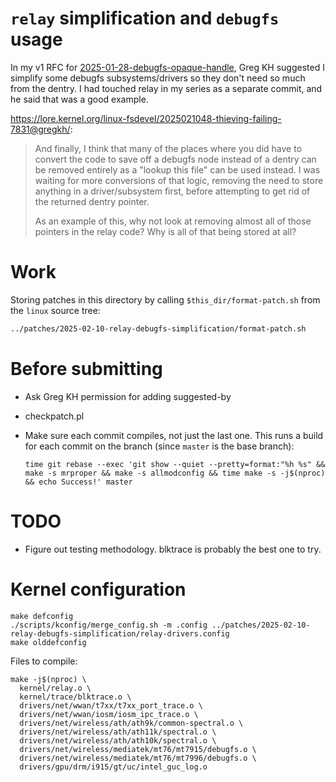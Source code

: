 # `relay` simplification and `debugfs` usage

In my v1 RFC for [2025-01-28-debugfs-opaque-handle](../2025-01-28-debugfs-opaque-handle), Greg KH suggested I simplify some debugfs subsystems/drivers so they don't need so much from the dentry. I had touched relay in my series as a separate commit, and he said that was a good example.

<https://lore.kernel.org/linux-fsdevel/2025021048-thieving-failing-7831@gregkh/>:

> And finally, I think that many of the places where you did have to
> convert the code to save off a debugfs node instead of a dentry can be
> removed entirely as a "lookup this file" can be used instead.  I was
> waiting for more conversions of that logic, removing the need to store
> anything in a driver/subsystem first, before attempting to get rid of
> the returned dentry pointer.
>
> As an example of this, why not look at removing almost all of those
> pointers in the relay code?  Why is all of that being stored at all?

# Work

Storing patches in this directory by calling `$this_dir/format-patch.sh` from the `linux` source tree:

```bash
../patches/2025-02-10-relay-debugfs-simplification/format-patch.sh
```

# Before submitting

- Ask Greg KH permission for adding suggested-by
- checkpatch.pl
- Make sure each commit compiles, not just the last one. This runs a build for each commit on the branch (since `master` is the base branch):

  ```
  time git rebase --exec 'git show --quiet --pretty=format:"%h %s" && make -s mrproper && make -s allmodconfig && time make -s -j$(nproc) && echo Success!' master
  ```

# TODO

- Figure out testing methodology. blktrace is probably the best one to try.

# Kernel configuration

```
make defconfig
./scripts/kconfig/merge_config.sh -m .config ../patches/2025-02-10-relay-debugfs-simplification/relay-drivers.config
make olddefconfig
```

Files to compile:

```
make -j$(nproc) \
  kernel/relay.o \
  kernel/trace/blktrace.o \
  drivers/net/wwan/t7xx/t7xx_port_trace.o \
  drivers/net/wwan/iosm/iosm_ipc_trace.o \
  drivers/net/wireless/ath/ath9k/common-spectral.o \
  drivers/net/wireless/ath/ath11k/spectral.o \
  drivers/net/wireless/ath/ath10k/spectral.o \
  drivers/net/wireless/mediatek/mt76/mt7915/debugfs.o \
  drivers/net/wireless/mediatek/mt76/mt7996/debugfs.o \
  drivers/gpu/drm/i915/gt/uc/intel_guc_log.o
```
